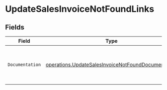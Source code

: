 # UpdateSalesInvoiceNotFoundLinks


## Fields

| Field                                                                                                                    | Type                                                                                                                     | Required                                                                                                                 | Description                                                                                                              |
| ------------------------------------------------------------------------------------------------------------------------ | ------------------------------------------------------------------------------------------------------------------------ | ------------------------------------------------------------------------------------------------------------------------ | ------------------------------------------------------------------------------------------------------------------------ |
| `Documentation`                                                                                                          | [operations.UpdateSalesInvoiceNotFoundDocumentation](../../models/operations/updatesalesinvoicenotfounddocumentation.md) | :heavy_check_mark:                                                                                                       | The URL to the generic Mollie API error handling guide.                                                                  |
